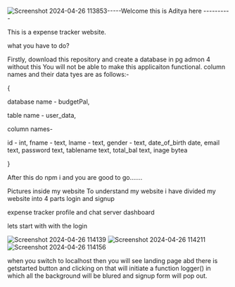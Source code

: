 ![Screenshot 2024-04-26 113853](https://github.com/Adit7643/BudgetPal/assets/116075281/d6e4f536-f8ae-4282-9ea8-5e4bbab0ba27)-----Welcome this is Aditya here ----------


This is a expense tracker website. 


what you have to do?


Firstly, download this repository and create a database in pg admon 4 without this You will not be able to make this applicaiton functional. column names and their data tyes are as follows:-


{


database name - budgetPal,


table name - user_data,


column names-


 id - int,
fname - text,
lname - text,
gender - text,
date_of_birth date,
email text,
password text,
tablename text,
total_bal text,
inage bytea


}

After this do npm i and you are good to go.......


Pictures inside my website
To understand my website i have divided my website into 4 parts
login and signup

expense tracker
profile and chat server 
dashboard

lets start with with the login


![Screenshot 2024-04-26 114139](https://github.com/Adit7643/BudgetPal/assets/116075281/de047cb1-58c6-4872-be48-b94fc5053753)
![Screenshot 2024-04-26 114211](https://github.com/Adit7643/BudgetPal/assets/116075281/848c0ee9-62a5-4927-b854-be927f94bade)
![Screenshot 2024-04-26 114156](https://github.com/Adit7643/BudgetPal/assets/116075281/a156bf97-e475-40a6-990e-ca1b846a07d8)

when you switch to localhost then you will see landing page abd there is getstarted button and clicking on that will initiate a function logger() in which all the background will be blured and signup form will pop out.

